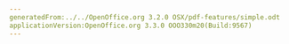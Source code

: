 ```yaml
---
generatedFrom:../../OpenOffice.org 3.2.0 OSX/pdf-features/simple.odt
applicationVersion:OpenOffice.org 3.3.0 OOO330m20(Build:9567)
---
```


